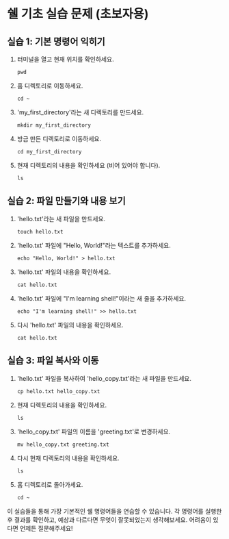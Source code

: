 # 쉘 기초 실습 문제 (초보자용)

## 실습 1: 기본 명령어 익히기

1. 터미널을 열고 현재 위치를 확인하세요.
   ```
   pwd
   ```

2. 홈 디렉토리로 이동하세요.
   ```
   cd ~
   ```

3. 'my_first_directory'라는 새 디렉토리를 만드세요.
   ```
   mkdir my_first_directory
   ```

4. 방금 만든 디렉토리로 이동하세요.
   ```
   cd my_first_directory
   ```

5. 현재 디렉토리의 내용을 확인하세요 (비어 있어야 합니다).
   ```
   ls
   ```

## 실습 2: 파일 만들기와 내용 보기

1. 'hello.txt'라는 새 파일을 만드세요.
   ```
   touch hello.txt
   ```

2. 'hello.txt' 파일에 "Hello, World!"라는 텍스트를 추가하세요.
   ```
   echo "Hello, World!" > hello.txt
   ```

3. 'hello.txt' 파일의 내용을 확인하세요.
   ```
   cat hello.txt
   ```

4. 'hello.txt' 파일에 "I'm learning shell!"이라는 새 줄을 추가하세요.
   ```
   echo "I'm learning shell!" >> hello.txt
   ```

5. 다시 'hello.txt' 파일의 내용을 확인하세요.
   ```
   cat hello.txt
   ```

## 실습 3: 파일 복사와 이동

1. 'hello.txt' 파일을 복사하여 'hello_copy.txt'라는 새 파일을 만드세요.
   ```
   cp hello.txt hello_copy.txt
   ```

2. 현재 디렉토리의 내용을 확인하세요.
   ```
   ls
   ```

3. 'hello_copy.txt' 파일의 이름을 'greeting.txt'로 변경하세요.
   ```
   mv hello_copy.txt greeting.txt
   ```

4. 다시 현재 디렉토리의 내용을 확인하세요.
   ```
   ls
   ```

5. 홈 디렉토리로 돌아가세요.
   ```
   cd ~
   ```

이 실습들을 통해 가장 기본적인 쉘 명령어들을 연습할 수 있습니다. 각 명령어를 실행한 후 결과를 확인하고, 예상과 다르다면 무엇이 잘못되었는지 생각해보세요. 어려움이 있다면 언제든 질문해주세요!